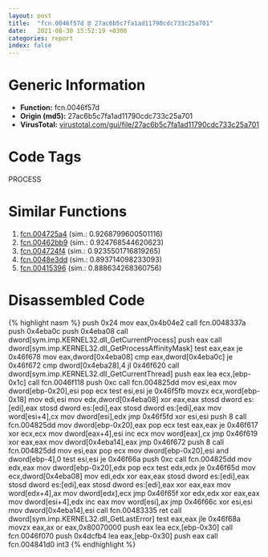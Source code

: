 ```yaml
---
layout: post
title:  "fcn.0046f57d @ 27ac6b5c7fa1ad11790cdc733c25a701"
date:   2021-08-30 15:52:19 +0300
categories: report
index: false
---
```


# Generic Information
- **Function:** fcn.0046f57d
- **Origin (md5):** 27ac6b5c7fa1ad11790cdc733c25a701
- **VirusTotal:** [virustotal.com/gui/file/27ac6b5c7fa1ad11790cdc733c25a701][virustotal_ref]

# Code Tags
<span class="tag" id="PROCESS">PROCESS</span>


# Similar Functions

1. [fcn.004725a4][similar_1_ref] (sim.: 0.9268799600501116)
2. [fcn.00462bb9][similar_2_ref] (sim.: 0.924768544620623)
3. [fcn.004724f4][similar_3_ref] (sim.: 0.9235501716819265)
4. [fcn.0048e3dd][similar_4_ref] (sim.: 0.893714098233093)
5. [fcn.00415396][similar_5_ref] (sim.: 0.888634268360756)


# Disassembled Code

{% highlight nasm %}
push 0x24
mov eax,0x4b04e2
call fcn.0048337a
push 0x4eba0c
push 0x4eba08
call dword[sym.imp.KERNEL32.dll_GetCurrentProcess]
push eax
call dword[sym.imp.KERNEL32.dll_GetProcessAffinityMask]
test eax,eax
je 0x46f678
mov eax,dword[0x4eba08]
cmp eax,dword[0x4eba0c]
je 0x46f672
cmp dword[0x4eba28],4
jl 0x46f620
call dword[sym.imp.KERNEL32.dll_GetCurrentThread]
push eax
lea ecx,[ebp-0x1c]
call fcn.0046f118
push 0xc
call fcn.004825dd
mov esi,eax
mov dword[ebp-0x20],esi
pop ecx
test esi,esi
je 0x46f5fb
movzx ecx,word[ebp-0x18]
mov edi,esi
mov edx,dword[0x4eba08]
xor eax,eax
stosd dword es:[edi],eax
stosd dword es:[edi],eax
stosd dword es:[edi],eax
mov word[esi+4],cx
mov dword[esi],edx
jmp 0x46f5fd
xor esi,esi
push 8
call fcn.004825dd
mov dword[ebp-0x20],eax
pop ecx
test eax,eax
je 0x46f617
xor ecx,ecx
mov dword[eax+4],esi
inc ecx
mov word[eax],cx
jmp 0x46f619
xor eax,eax
mov dword[0x4eba14],eax
jmp 0x46f672
push 8
call fcn.004825dd
mov esi,eax
pop ecx
mov dword[ebp-0x20],esi
and dword[ebp-4],0
test esi,esi
je 0x46f66a
push 0xc
call fcn.004825dd
mov edx,eax
mov dword[ebp-0x20],edx
pop ecx
test edx,edx
je 0x46f65d
mov ecx,dword[0x4eba08]
mov edi,edx
xor eax,eax
stosd dword es:[edi],eax
stosd dword es:[edi],eax
stosd dword es:[edi],eax
xor eax,eax
mov word[edx+4],ax
mov dword[edx],ecx
jmp 0x46f65f
xor edx,edx
xor eax,eax
mov dword[esi+4],edx
inc eax
mov word[esi],ax
jmp 0x46f66c
xor esi,esi
mov dword[0x4eba14],esi
call fcn.00483335
ret 
call dword[sym.imp.KERNEL32.dll_GetLastError]
test eax,eax
jle 0x46f68a
movzx eax,ax
or eax,0x80070000
push eax
lea ecx,[ebp-0x30]
call fcn.0046f070
push 0x4dcfb4
lea eax,[ebp-0x30]
push eax
call fcn.004841d0
int3 
{% endhighlight %}


[similar_1_ref]: /report/fcn.004725a4@ba63c5f75a2177720b184529dbf918cf
[similar_2_ref]: /report/fcn.00462bb9@53687e619dcac7d709f306d061d8daeb
[similar_3_ref]: /report/fcn.004724f4@843c4207147f5bab0e104024677fd9ec
[similar_4_ref]: /report/fcn.0048e3dd@94f83197373b17ab8b5225c0900d14de
[similar_5_ref]: /report/fcn.00415396@065d95e046989885ac0aa05648eeda39
[virustotal_ref]: https://www.virustotal.com/gui/file/27ac6b5c7fa1ad11790cdc733c25a701